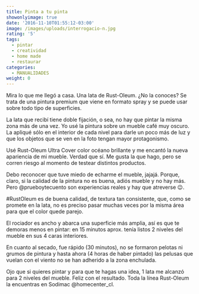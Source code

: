 ```yaml
---
title: Pinta a tu pinta
showonlyimage: true
date: '2016-11-10T01:55:12-03:00'
image: /images/uploads/interrogacio-n.jpg
rating: '5'
tags:
  - pintar
  - creatividad
  - home made
  - restaurar
categories:
  - MANUALIDADES
weight: 0
---
```

Mira lo que me llegó a casa. Una lata de Rust-Oleum. ¿No la conoces? Se trata de una pintura premium que viene en formato spray y se puede usar sobre todo tipo de superficies.

<!more-->

La lata que recibí tiene doble fijación, o sea, no hay que pintar la misma zona más de una vez. Yo usé la pintura sobre un mueble café muy oscuro. La apliqué sólo en el interior de cada nivel para darle un poco más de luz y que los objetos que se ven en la foto tengan mayor protagonismo. 

Usé Rust-Oleum Ultra Cover color océano brillante y me encantó la nueva apariencia de mi mueble. Verdad que sí. Me gusta la que hago, pero se corren riesgo al momento de testear distintos productos. 

Debo reconocer que tuve miedo de echarme el mueble, jajajá. Porque, claro, si la calidad de la pintura no es buena, adiós mueble y no hay más. Pero @prueboytecuento son experiencias reales y hay que atreverse 😉. 

\#RustOleum es de buena calidad, de textura tan consistente, que, como se promete en la lata, no es preciso pasar muchas veces por la misma área para que el color quede parejo.

El rociador es ancho y abarca una superficie más amplia, así es que te demoras menos en pintar: en 15 minutos aprox. tenía listos 2 niveles del mueble en sus 4 caras interiores. 

En cuanto al secado, fue rápido (30 minutos), no se formaron pelotas ni grumos de pintura y hasta ahora (4 horas de haber pintado) las pelusas que vuelan con el viento no se han adherido a la zona enchulada. 

Ojo que si quieres pintar y para que te hagas una idea, 1 lata me alcanzó para 2 niveles del mueble. Feliz con el resultado. Toda la línea Rust-Oleum la encuentras en Sodimac @homecenter_cl.
